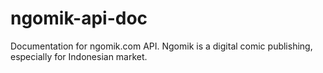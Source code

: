 ngomik-api-doc
==============

Documentation for ngomik.com API. Ngomik is a digital comic publishing, especially for Indonesian market.
